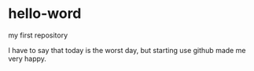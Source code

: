 # hello-word
my first repository

I have to say that today is the worst day, but starting use github made me very happy.
